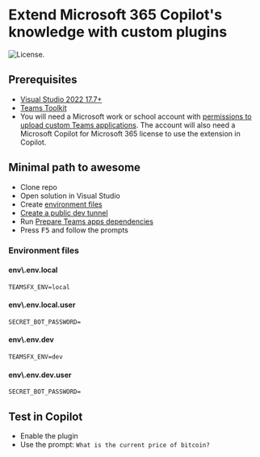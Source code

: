 ﻿# Extend Microsoft 365 Copilot's knowledge with custom plugins

![License.](https://img.shields.io/badge/license-MIT-green.svg)

## Prerequisites

- [Visual Studio 2022 17.7+](https://visualstudio.microsoft.com)
- [Teams Toolkit](https://learn.microsoft.com/microsoftteams/platform/toolkit/toolkit-v4/install-teams-toolkit-vs?pivots=visual-studio-v17-7)
- You will need a Microsoft work or school account with [permissions to upload custom Teams applications](https://learn.microsoft.com/microsoftteams/platform/concepts/build-and-test/prepare-your-o365-tenant#enable-custom-teams-apps-and-turn-on-custom-app-uploading). The account will also need a Microsoft Copilot for Microsoft 365 license to use the extension in Copilot.

## Minimal path to awesome

- Clone repo
- Open solution in Visual Studio
- Create [environment files](#environment-files)
- [Create a public dev tunnel](https://learn.microsoft.com/microsoftteams/platform/toolkit/toolkit-v4/debug-local-vs?pivots=visual-studio-v17-7#set-up-dev-tunnel-only-for-bot-and-message-extension)
- Run [Prepare Teams apps dependencies](https://learn.microsoft.com/microsoftteams/platform/toolkit/toolkit-v4/debug-local-vs?pivots=visual-studio-v17-7#set-up-your-teams-toolkit)
- Press <kbd>F5</kbd> and follow the prompts

### Environment files

#### env\\.env.local

```
TEAMSFX_ENV=local
```

#### env\\.env.local.user

```
SECRET_BOT_PASSWORD=
```

#### env\\.env.dev

```
TEAMSFX_ENV=dev
```

#### env\\.env.dev.user

```
SECRET_BOT_PASSWORD=
```

## Test in Copilot

- Enable the plugin
- Use the prompt: `What is the current price of bitcoin?`
